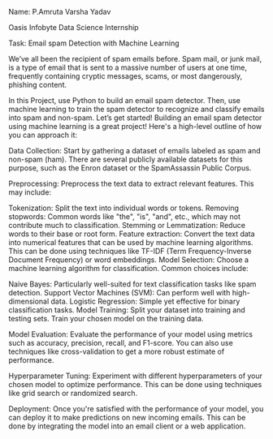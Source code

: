 Name: P.Amruta Varsha Yadav

Oasis Infobyte Data Science Internship

Task: Email spam Detection with Machine Learning

We’ve all been the recipient of spam emails before. Spam mail, or junk mail, is a type of email
that is sent to a massive number of users at one time, frequently containing cryptic
messages, scams, or most dangerously, phishing content.

In this Project, use Python to build an email spam detector. Then, use machine learning to
train the spam detector to recognize and classify emails into spam and non-spam. Let’s get
started!
Building an email spam detector using machine learning is a great project! Here's a high-level outline of how you can approach it:

Data Collection: Start by gathering a dataset of emails labeled as spam and non-spam (ham). There are several publicly available datasets for this purpose, such as the Enron dataset or the SpamAssassin Public Corpus.

Preprocessing: Preprocess the text data to extract relevant features. This may include:

Tokenization: Split the text into individual words or tokens.
Removing stopwords: Common words like "the", "is", "and", etc., which may not contribute much to classification.
Stemming or Lemmatization: Reduce words to their base or root form.
Feature extraction: Convert the text data into numerical features that can be used by machine learning algorithms. This can be done using techniques like TF-IDF (Term Frequency-Inverse Document Frequency) or word embeddings.
Model Selection: Choose a machine learning algorithm for classification. Common choices include:

Naive Bayes: Particularly well-suited for text classification tasks like spam detection.
Support Vector Machines (SVM): Can perform well with high-dimensional data.
Logistic Regression: Simple yet effective for binary classification tasks.
Model Training: Split your dataset into training and testing sets. Train your chosen model on the training data.

Model Evaluation: Evaluate the performance of your model using metrics such as accuracy, precision, recall, and F1-score. You can also use techniques like cross-validation to get a more robust estimate of performance.

Hyperparameter Tuning: Experiment with different hyperparameters of your chosen model to optimize performance. This can be done using techniques like grid search or randomized search.

Deployment: Once you're satisfied with the performance of your model, you can deploy it to make predictions on new incoming emails. This can be done by integrating the model into an email client or a web application.
